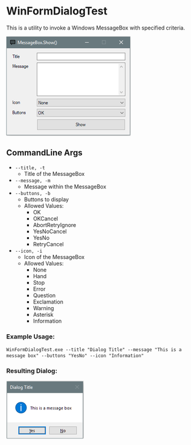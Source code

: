 # WinFormDialogTest
This is a utility to invoke a Windows MessageBox with specified criteria.

![Image](/Bin/Images/MainWindow.png "the default GUI")

## CommandLine Args

* ```--title, -t```
  * Title of the MessageBox
* ```--message, -m```
  * Message within the MessageBox 
* ```--buttons, -b```
  *  Buttons to display
  * Allowed Values:
    * OK
    * OKCancel
    * AbortRetryIgnore
    * YesNoCancel
    * YesNo
    * RetryCancel
* ```--icon, -i```
  * Icon of the MessageBox
  * Allowed Values:
    * None
    * Hand
    * Stop
    * Error
    * Question
    * Exclamation
    * Warning
    * Asterisk
    * Information

### Example Usage:
```
WinFormDialogTest.exe --title "Dialog Title" --message "This is a message box" --buttons "YesNo" --icon "Information"
```
### Resulting Dialog:

![Image](/Bin/Images/TestDialog_CommandLine.png "the default GUI")
